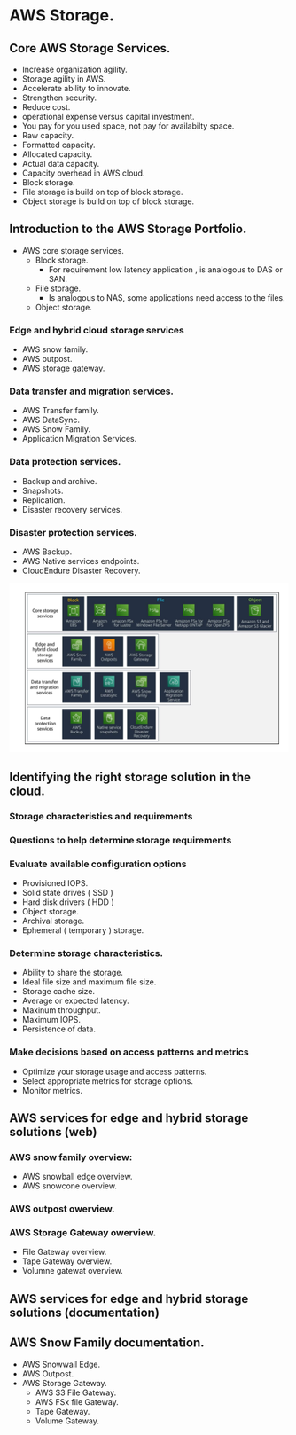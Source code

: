 # AWS Storage.

## Core AWS Storage Services.

+ Increase organization agility.
+ Storage agility in AWS.
+ Accelerate ability to innovate.
+ Strengthen security.
+ Reduce cost.
+ operational expense versus capital investment.
+ You pay for you used space, not pay for availabilty space.
+ Raw capacity.
+ Formatted capacity.
+ Allocated capacity.
+ Actual data capacity.
+ Capacity overhead in AWS cloud.
+ Block storage.
+ File storage is build on top of block storage.
+ Object storage is build on top of block storage.

## Introduction to the AWS Storage Portfolio.

+ AWS core storage services.
    + Block storage.
        + For requirement low latency application , is analogous to DAS or SAN.
    + File storage.
        + Is analogous to NAS, some applications need access to the files.
    + Object storage.

### Edge and hybrid cloud storage services

+ AWS snow family.
+ AWS outpost.
+ AWS storage gateway.

### Data transfer and migration services.

+ AWS Transfer family.
+ AWS DataSync.
+ AWS Snow Family.
+ Application Migration Services.

### Data protection services.

+ Backup and archive.
+ Snapshots.
+ Replication.
+ Disaster recovery services.

### Disaster protection services.

+ AWS Backup.
+ AWS Native services endpoints.
+ CloudEndure Disaster Recovery.

![AWS Services Portfolio](image-2.png)

## Identifying the right storage solution in the cloud.

### Storage characteristics and requirements

### Questions to help determine storage requirements

### Evaluate available configuration options

+ Provisioned IOPS.
+ Solid state drives ( SSD )
+ Hard disk drivers ( HDD )
+ Object storage.
+ Archival storage.
+ Ephemeral ( temporary ) storage.

### Determine storage characteristics.

+ Ability to share the storage.
+ Ideal file size and maximum file size.
+ Storage cache size.
+ Average or expected latency.
+ Maxinum throughput.
+ Maximum IOPS.
+ Persistence of data.

### Make decisions based on access patterns and metrics 

+ Optimize your storage usage and access patterns.
+ Select appropriate metrics for storage options.
+ Monitor metrics.

## AWS services for edge and hybrid storage solutions (web)

### AWS snow family overview:
  
+ AWS snowball edge overview.
+ AWS snowcone overview.

### AWS outpost owerview. 

### AWS Storage Gateway owerview. 
  
+ File Gateway overview.
+ Tape Gateway overview.
+ Volumne gatewat overview.

## AWS services for edge and hybrid storage solutions (documentation)

## AWS Snow Family documentation.

+ AWS Snowwall Edge.
+ AWS Outpost.
+ AWS Storage Gateway.
  + AWS S3 File Gateway.
  + AWS FSx file Gateway.
  + Tape Gateway.
  + Volume Gateway.

 